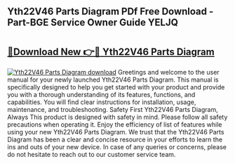 ## Yth22V46 Parts Diagram PDf Free Download - Part-BGE Service Owner Guide YELJQ

# <h2><a href="http://dfsu9bz.blite.top/?on=Yth22V46+Parts+Diagram">🔗Download New 👉🔴 Yth22V46 Parts Diagram</a></h2>

[![Yth22V46 Parts Diagram download](https://i.imgur.com/lujVjoI.png)](http://dfsu9bz.blite.top/?on=Yth22V46+Parts+Diagram)
Greetings and welcome to the user manual for your newly launched Yth22V46 Parts Diagram. This manual is specifically designed to help you get started with your product and provide you with a thorough understanding of its features, functions, and capabilities. You will find clear instructions for installation, usage, maintenance, and troubleshooting. Safety First Yth22V46 Parts Diagram, Always This product is designed with safety in mind. Please follow all safety precautions when operating it. Enjoy the efficiency of list of features while using your new Yth22V46 Parts Diagram. We trust that the Yth22V46 Parts Diagram has been a clear and concise resource in your efforts to learn the ins and outs of your new device. In case of any queries or concerns, please do not hesitate to reach out to our customer service team.
